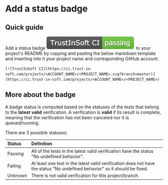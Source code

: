# Add a status badge

## Quick guide

Add a status badge ![](../.gitbook/assets/screenshot-2020-07-08-at-12.05.23.png) to your project's README by copying and pasting the below markdown template and inserting into it your project name and corresponding GitHub account: 

`[![TrustInSoft CI](https://ci.trust-in-soft.com/projects/<ACCOUNT_NAME>/<PROJECT_NAME>.svg?branch=master)](https://ci.trust-in-soft.com/projects/<ACCOUNT_NAME>/<PROJECT_NAME>)`

## More about the badge

A badge status is computed based on the statuses of the tests that belong to the **latest** **valid** verification. A verification is **valid** if its result is complete, meaning that the verification has not been canceled nor it is queued/running.

There are 3 possible statuses:

| Status | Definition |
| :--- | :--- |
| Passing | All of the tests in the latest valid verification have the status "No undefined behavior". |
| Failing | At least one test in the latest valid verification does not have the status "No undefined behavior" so it should be fixed. |
| Unknown | There is not valid verification for this project/branch. |



